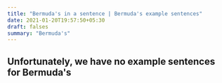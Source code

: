 ```yaml
---
title: "Bermuda's in a sentence | Bermuda's example sentences"
date: 2021-01-20T19:57:50+05:30
draft: falses
summary: "Bermuda's"
---
```

## Unfortunately, we have no example sentences for Bermuda's                 
